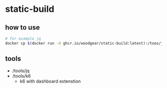 # static-build
## how to use
```bash
# for example jq
docker cp $(docker run -d ghcr.io/woodgear/static-build:latest):/toos/jq ./
```
## tools
- /tools/jq
- /tools/k6 
  - k6 with dashboard extenstion